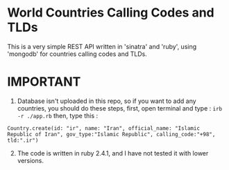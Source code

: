 # World Countries Calling Codes and TLDs

This is a very simple REST API written in 'sinatra' and 'ruby', using 'mongodb' for countries
calling codes and TLDs. 

# IMPORTANT
1. Database isn't uploaded in this repo, so if you want to add any countries, you should do these steps, first, open terminal and type :
```irb -r ./app.rb```
then, type this :

```
Country.create(id: "ir", name: "Iran", official_name: "Islamic Republic of Iran", gov_type:"Islamic Republic", calling_code:"+98", tld:".ir")
``` 
2. The code is written in ruby 2.4.1, and I have not tested it with lower versions. 